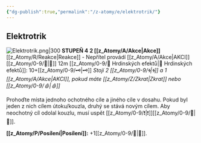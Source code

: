 ```yaml
---
{"dg-publish":true,"permalink":"/z-atomy/e/elektrotrik/"}
---
```


## Elektrotrik
![Elektrotrik.png|300](/img/user/z_img/Elektrotrik.png)
**STUPEŇ 4**
**2 [[z_Atomy/A/Akce\|Akce]]**
[[z_Atomy/R/Reakce\|Reakce]] - Nepřítel provádí [[z_Atomy/A/Akce\|AKCI]]
[[z_Atomy/0-9/🫱\|🫱]] 12m
[[z_Atomy/0-9/📶 Hrdinských efektů\|📶 Hrdinských efektů]]: 10+[[z_Atomy/0-9/🗝\|🗝]]
*Stojí 2 [[z_Atomy/0-9/🌀\|🌀]] a 1 [[z_Atomy/A/Akce\|AKCI]], pokud máte [[z_Atomy/Z/Zkrat\|Zkrat]] nebo [[z_Atomy/0-9/🩸\|🩸]]*

Prohoďte místa jednoho ochotného cíle a jiného cíle v dosahu. Pokud byl jeden z nich cílem útoku/kouzla, druhý se stává novým cílem. Aby neochotný cíl odolal kouzlu, musí uspět [[z_Atomy/0-9/❗\|❗]][[z_Atomy/0-9/📖\|📖]].  

**[[z_Atomy/P/Posílení\|Posílení]]:** +1[[z_Atomy/0-9/📶\|📶]].